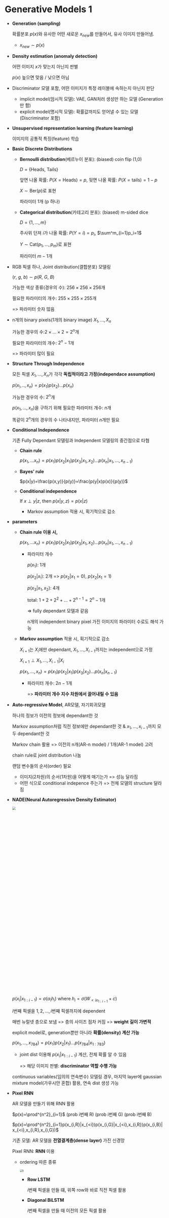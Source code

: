 # Generative Models 1

- **Generation (sampling)**

  확률분포 $p(x)$와 유사한 어떤 새로운 $x_{new}$를 만들어서, 유사 이미지 만들어냄.

  - $x_{new}\sim p(x)$

- **Density estimation (anomaly detection)**

  어떤 이미지 $x$가 맞는지 아닌지 판별

  $p(x)$ 높으면 맞음 / 낮으면 아님

- Discriminator 모델 포함, 어떤 이미지가 특정 레이블에 속하는지 아닌지 판단

  - implicit model(암시적 모델): VAE, GAN처러 생성만 하는 모델 (Generation만 함)
  - explicit model(명시적 모델): 확률값까지도 얻어낼 수 있는 모델 (Discriminator 포함)

- **Unsupervised representation learning (feature learning)**

  이미지의 공통적 특징(feature) 학습

- **Basic Discrete Distributions**

  - **Bernoulli distribution**(베르누이 분포): (biased) coin flip (1,0)

    $D=\text{\{Heads, Tails}\}$

    앞면 나올 확률: $P(X=\text{Heads})=p$, 뒷면 나올 확률: $P(X=\text{tails})=1-p$

    $X \sim \text{Ber}(p)$로 표현

    파라미터 1개 (p 하나)

  - **Categorical distribution**(카테고리 분포): (biased) m-sided dice

    $D = \{1,...,m\}$​

    주사위 던져 $i$가 나올 확률: $P(Y=i)=p_i$, $\sum^m_{i=1}p_i=1$

    $Y \sim \text{Cat}(p_1,...,p_m)$로 표현

    파라미터 $m-1$개

- RGB 픽셀 하나, Joint distribution(결합분포) 모델링

  $(r,\ g,\ b)\sim p(R,\ G,\ B)$

  가능한 색상 종류(경우의 수): $256\times256\times256$개

  필요한 파라미터의 개수: $255\times255\times255$개

  => 파라미터 숫자 많음

- n개의 binary pixels(1개의 binary image) $X_1,...,X_n$

  가능한 경우의 수:$2\times...\times2=2^n$개

  필요한 파라미터의 개수: $2^n-1$개

  => 파라미터 많이 필요

- **Structure Through Independence**

  모든 픽셀 $X_1,...,X_n$가 각각 **독립적이라고 가정(independace assumption)**

  $p(x_!,..,x_n)=p(x_1)p(x_2)...p(x_n)$

  가능한 경우의 수: $2^n$개

  $p(x_1,...,x_n)$을 구하기 위해 필요한 파라미터 개수: $n$개

  똑같이 $2^n$개의 경우의 수 나타내지만, 파라미터 $n$개만 필요

- **Conditional Independence**

  기존 Fully Dependant 모델링과 Independent 모델링의 중간점으로 타협

  - **Chain rule**

    $p(x_1,...x_n)=p(x_1)p(x_2|x_1)p(x_3|x_1,x_2)...p(x_n|x_1,...,x_{n-1})$

  - **Bayes' rule**

    $p(x|y)=\frac{p(x,y)}{p(y)}=\frac{p(y|x)p(x)}{p(y)}$

  - **Conditional independence**

    $\text{If}\ x \perp y |z$​​, then $p(x|y,z)=p(x|z)$​​​

    - Markov assumption 적용 시, 획기적으로 감소

- **parameters**

  - **Chain rule 이용 시,**

    $p(x_1,...x_n)=p(x_1)p(x_2|x_1)p(x_3|x_1,x_2)...p(x_n|x_1,...,x_{n-1})$

    - 파라미터 개수

      $p(x_1)$: 1개

      $p(x_2|x_!)$: 2개 => $p(x_2|x_1=0)$​, $p(x_2|x_1=1)$​​

      $p(x_3|x_1,x_2)$: 4개

      total: $1+2+2^2+...+2^{n-1}=2^n-1$개

      => fully dependant 모델과 같음

      n개의 independent binary pixel 가진 이미지의 파라미터 수로도 해석 가능

  - **Markov assumption** 적용 시, 획기적으로 감소

    $X_{i+1}$는 $X_i$에만 dependant, $X_1,...,X_{i-1}$까지는 independent으로 가정

    $X_{i+1}\perp X_1,...,X_{i-1}|X_i$

    $p(x_1,...,x_n)=p(x_1)p(x_2|x_1)p(x_3|x_2)...p(x_n|x_{n-1})$

    - 파라미터 개수: $2n-1$개

      => **파라미터 개수 지수 차원에서 끌어내릴 수 있음**

- **Auto-regressive Model**, AR모델, 자기회귀모델

  하나의 정보가 이전의 정보에 dependant한 것

  Markov assumption처럼 직전 정보에만 dependant한 것 & $x_1,...,x_{i-1}$까지 모두 dependant한 것

  Markov chain 활용 => 이전의 n개(AR-n model) / 1개(AR-1 model) 고려

  chain rule로 joint distribution 나눔

  랜덤 변수들의 순서(order) 필요

  - 이미지(2차원)의 순서(1차원)을 어떻게 매기는가 => 성능 달라짐
  - 어떤 식으로 conditional indepence 주는가 => 전체 모델의 structure 달라짐

- **NADE(Neural Autoregressive Density Estimator)**

  <img width="970"  src="https://user-images.githubusercontent.com/60209937/129576470-d8996545-c7cf-425c-93e7-25f26b681d12.png" style="zoom:60%;" >

  $p(x_i|x_{1:i-1})=\sigma(\alpha_ih_i)\ \text{where}\ h_i=\sigma(W_{<ix_{1:i-1}}+c)$

  $i$번째 픽셀을 $1,2,...,i$​번째 픽셀까지에 dependent

  매번 뉴럴넷 층으로 보냄 => 층의 사이즈 점차 커짐 => **weight 길이 가변적**

  explicit model로, generation뿐만 아니라 **확률(density) 계산 가능**

  $p(x_1,...,x_{784})=p(x_1)p(x_2|x_1)...p(x_{784}|x_{1:783})$

  - joint dist 이용해 $p(x_i|x_{1:i-1})$ 계산, 전체 확률 알 수 있음

    => 해당 이미지 판별: **discriminator 역할 수행 가능**

  continuous variables(임의의 연속변수) 모델링 경우, 마지막 layer에 gaussian mixture model(가우시안 혼합) 활용, 연속 dist 생성 가능

- **Pixel RNN**

  AR 모델을 만들기 위해 RNN 활용

  $p(x)=\prod^{n^2}_{i=1}$ (prob i번째 R) (prob i번째 G) (prob i번째 B)

  $p(x)=\prod^{n^2}_{i=1}p(x_{i,R}|x_{<i})p(x_{i,G}|x_{<i},x_{i,R})p(x_{i,B}|x_{<i},x_{i,R},x_{i,G})$​​​​

  기존 모델: AR 모델을 **전열결계층(dense layer)** 가진 신경망

  Pixel RNN: **RNN** 이용

  - ordering 따른 종류

    <img src="https://user-images.githubusercontent.com/60209937/129297529-2068c978-9e35-492c-88ae-a06d6820ed97.png" alt="5" style="zoom: 50%;" />

    - **Row LSTM**

      $i$번째 픽셀을 만들 떄, 위쪽 row와 바로 직전 픽셀 활용

    - **Diagonal BiLSTM**

      $i$번째 픽셀을 만들 때 이전의 모든 픽셀 활용

